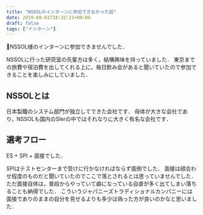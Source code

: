 ```yaml
---
title: "NSSOLのインターンに参加できなかった話"
date: 2019-08-01T18:32:21+09:00
draft: false
tags: ["インターン"]
---
```


NSSOL様のインターンに参加できませんでした．

NSSOLに行った研究室の先輩方は多く，結構興味を持っていました．
東京までの旅費や宿泊費を出してくれる上に，毎日飲み会があると聞いていたので参加できることを楽しみにしていました．

## NSSOLとは
日本製鐵のシステム部門が独立してできた会社です．
母体が大きな会社であり，NSSOLも国内のSIerの中ではそれなりに大きく有名な会社です．

## 選考フロー
ES + SPI + 面接でした．

SPIはテストセンターまで受けに行かなければならず面倒でした．
面接は顔合わせ程度のものだと聞いていたのでここで落とされるとは思っていませんでした．
ただ面接自体は，普段からやっていて癖になっている自虐が多く出てしまい落ちることも納得でした．
こういうジャパニーズトラディショナルカンパニーには面接でありのままの自分を見せるよりも多少は偽った方が良いのかなと思いました．
